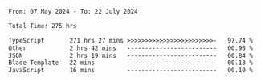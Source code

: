 
<!--START_SECTION:waka-->

```txt
From: 07 May 2024 - To: 22 July 2024

Total Time: 275 hrs

TypeScript       271 hrs 27 mins >>>>>>>>>>>>>>>>>>>>>>>>-   97.74 %
Other            2 hrs 42 mins   -------------------------   00.98 %
JSON             2 hrs 19 mins   -------------------------   00.84 %
Blade Template   22 mins         -------------------------   00.13 %
JavaScript       16 mins         -------------------------   00.10 %
```

<!--END_SECTION:waka-->

<!--

### Hi there 👋
**Iam-cesar/Iam-cesar** is a ✨ _special_ ✨ repository because its `README.md` (this file) appears on your GitHub profile.

Here are some ideas to get you started:

- 🔭 I’m currently working on ...
- 🌱 I’m currently learning ...
- 👯 I’m looking to collaborate on ...
- 🤔 I’m looking for help with ...
- 💬 Ask me about ...
- 📫 How to reach me: ...
- 😄 Pronouns: ...
- ⚡ Fun fact: ...
-->
